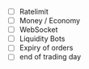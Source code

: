 - [ ] Ratelimit
- [ ] Money / Economy
- [ ] WebSocket
- [ ] Liquidity Bots
- [ ] Expiry of orders
- [ ] end of trading day